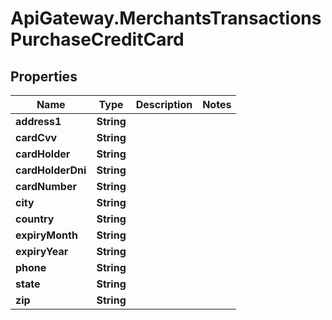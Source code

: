 # ApiGateway.MerchantsTransactionsPurchaseCreditCard

## Properties

Name | Type | Description | Notes
------------ | ------------- | ------------- | -------------
**address1** | **String** |  | 
**cardCvv** | **String** |  | 
**cardHolder** | **String** |  | 
**cardHolderDni** | **String** |  | 
**cardNumber** | **String** |  | 
**city** | **String** |  | 
**country** | **String** |  | 
**expiryMonth** | **String** |  | 
**expiryYear** | **String** |  | 
**phone** | **String** |  | 
**state** | **String** |  | 
**zip** | **String** |  | 


